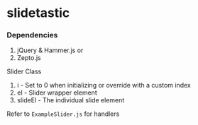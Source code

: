 slidetastic
===========

### Dependencies
1. jQuery & Hammer.js
or
2. Zepto.js

Slider Class

1. i       - Set to 0 when initializing or override with a custom index
2. el      - Slider wrapper element
3. slideEl - The individual slide element

Refer to `ExampleSlider.js` for handlers
